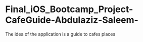 # Final_iOS_Bootcamp_Project-CafeGuide-Abdulaziz-Saleem-
The idea of the application is a guide to cafes places
